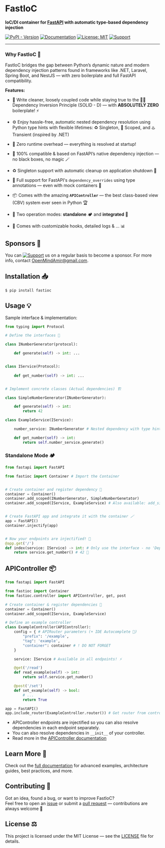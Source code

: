 # FastIoC

**IoC/DI container for [FastAPI](https://fastapi.tiangolo.com) with automatic type-based dependency injection**

[![PyPI - Version](https://img.shields.io/pypi/v/fastioc?logo=python&logoColor=yellow&label=PyPI&color=darkgreen)](https://pypi.org/project/fastioc/)
[![Documentation](https://img.shields.io/badge/Documentation-blue?style=flat&logo=readthedocs&logoColor=white)](https://openmindamir.github.io/FastIoC)
[![License: MIT](https://img.shields.io/badge/License-MIT-yellow.svg)](LICENSE.md)
[![Support](https://img.shields.io/badge/Support-violet?style=flat&logo=githubsponsors&logoColor=white&labelColor=black)](https://OpenMindAmir.ir/donate)

---

### Why FastIoC 🤔

FastIoC bridges the gap between Python’s dynamic nature and modern dependency injection patterns found in frameworks like .NET, Laravel, Spring Boot, and NestJS — with zero boilerplate and full FastAPI compatibility.


**Features:**

- 🧹 Write cleaner, loosely coupled code while staying true to the ⛓️‍💥 Dependency Inversion Principle (SOLID - D) — with **ABSOLUTELY ZERO** boilerplate! ⚡

- ⚙️ Enjoy hassle-free, automatic nested dependency resolution using Python type hints with flexible lifetimes: ♻️ Singleton, 🧺 Scoped, and ♨️ Transient (inspired by .NET)

- 🚀 Zero runtime overhead — everything is resolved at startup!

- 🤝 100% compatible & based on FastAPI’s native dependency injection — no black boxes, no magic 🪄

- ♻️ Singleton support with automatic cleanup on application shutdown 🧹

- 🧪 Full support for FastAPI's `dependency_overrides` using type annotations — even with mock containers 💉

- 📦 Comes with the amazing **`APIController`** — the best class-based view (CBV) system ever seen in Python 🏆

- 🔄 Two operation modes: **standalone** 🏕️ and **integrated** 🧩

- 🔧 Comes with customizable hooks, detailed logs & ... 📊

## Sponsors 💝

You can  [![Support](https://img.shields.io/badge/Support-violet?style=flat&logo=githubsponsors&logoColor=white&labelColor=black)](https://OpenMindAmir.ir/donate) us on a regular basis to become a sponsor. For more info, contact [OpenMindAmir@gmail.com](mailto:OpenMindAmir@gmailc.com).

## Installation 📥

```bash
$ pip install fastioc
```

## Usage 💡

Sample interface & implementation:

```python
from typing import Protocol

# Define the interfaces 📜

class INumberGenerator(protocol):

    def generate(self) -> int: ...


class IService(Protocol):
    
    def get_number(self) -> int: ...


# Implement concrete classes (Actual dependencies) 🏗️

class SimpleNumberGenerator(INumberGenerator):

    def generate(self) -> int:
        return 42

class ExampleService(IService):

    number_service: INumberGenerator # Nested dependency with type hints! ⚡

    def get_number(self) -> int:
        return self.number_service.generate()
```

### Standalone Mode 🏕️

```python
from fastapi import FastAPI

from fastioc import Container # Import the Container


# Create container and register dependency 📝
container = Container()
container.add_scoped(INumberGenerator, SimpleNumberGenetator)
container.add_scoped(IService, ExampleService) # Also available: add_singleton, add_transient


# Create FastAPI app and integrate it with the container 🪄
app = FastAPI()
container.injectify(app)


# Now your endpoints are injectified! 🎉
@app.get('/')
def index(service: IService) -> int: # Only use the interface - no 'Depends' needed
    return service.get_number() # 42 🤩
```

## APIController 📦

```python
from fastapi import FastAPI

from fastioc import Container
from fastioc.controller import APIController, get, post

# Create container & register dependencies 📝
container = Container()
container.add_scoped(IService, ExampleService)

# Define an example controller
class ExampleController(APIController):
    config = { # APIRouter parameters (+ IDE Autocomplete 🤩)
        "prefix": '/example',
        "tag": 'example',
        "container": container # ! DO NOT FORGET
    }

    service: IService # Available in all endpoints! ⚡

    @get('/read')
    def read_example(self) -> int:
        return self.service.get_number()

    @post('/set')
    def set_example(self) -> bool:
        # ...
        return True

app = FastAPI()
app.include_router(ExampleController.router()) # Get router from controller and include it
```

- APIController endpoints are injectified so you can also resolve dependencies in each endpoint separately.
- You can also resolve dependencies in `__init__` of your controller.
- Read more in the [APIController documentation](https://openmindamir.github.io/FastIoC/controller/)

## Learn More 📘

Check out the [full documentation](https://openmindamir.github.io/FastIoC/) for advanced examples, architecture guides, best practices, and more.

## Contributing 💬

Got an idea, found a bug, or want to improve FastIoC?  
Feel free to open an [issue](https://github.com/OpenMindAmir/FastIoC/issues) or submit a [pull request](https://github.com/OpenMindAmir/FastIoC/pulls) — contributions are always welcome 🤝

## License ⚖️
This project is licensed under the MIT License — see the [LICENSE](LICENSE.md) file for details.